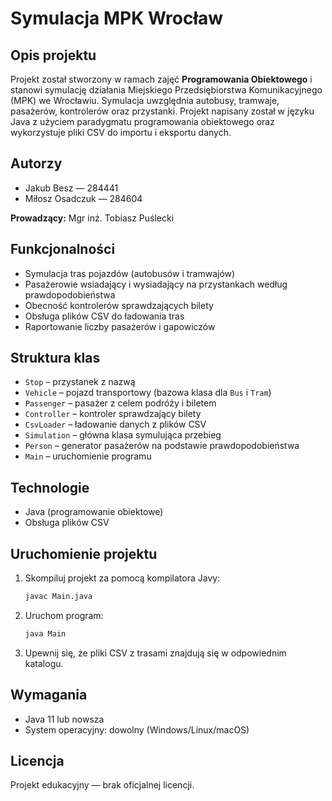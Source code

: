 # Symulacja MPK Wrocław

## Opis projektu

Projekt został stworzony w ramach zajęć **Programowania Obiektowego** i stanowi symulację działania Miejskiego Przedsiębiorstwa Komunikacyjnego (MPK) we Wrocławiu. Symulacja uwzględnia autobusy, tramwaje, pasażerów, kontrolerów oraz przystanki. Projekt napisany został w języku Java z użyciem paradygmatu programowania obiektowego oraz wykorzystuje pliki CSV do importu i eksportu danych.

## Autorzy

- Jakub Besz — 284441  
- Miłosz Osadczuk — 284604  

**Prowadzący:** Mgr inż. Tobiasz Puślecki

## Funkcjonalności

- Symulacja tras pojazdów (autobusów i tramwajów)
- Pasażerowie wsiadający i wysiadający na przystankach według prawdopodobieństwa
- Obecność kontrolerów sprawdzających bilety
- Obsługa plików CSV do ładowania tras
- Raportowanie liczby pasażerów i gapowiczów

## Struktura klas

- `Stop` – przystanek z nazwą
- `Vehicle` – pojazd transportowy (bazowa klasa dla `Bus` i `Tram`)
- `Passenger` – pasażer z celem podróży i biletem
- `Controller` – kontroler sprawdzający bilety
- `CsvLoader` – ładowanie danych z plików CSV
- `Simulation` – główna klasa symulująca przebieg
- `Person` – generator pasażerów na podstawie prawdopodobieństwa
- `Main` – uruchomienie programu

## Technologie

- Java (programowanie obiektowe)
- Obsługa plików CSV

## Uruchomienie projektu

1. Skompiluj projekt za pomocą kompilatora Javy:
   ```bash
   javac Main.java
   ```
2. Uruchom program:
   ```bash
   java Main
   ```
3. Upewnij się, że pliki CSV z trasami znajdują się w odpowiednim katalogu.

## Wymagania

- Java 11 lub nowsza
- System operacyjny: dowolny (Windows/Linux/macOS)

## Licencja

Projekt edukacyjny — brak oficjalnej licencji.
